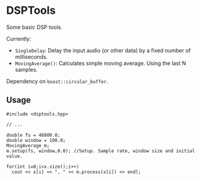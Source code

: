 # DSPTools
Some basic DSP tools.

Currently: 
- `SingleDelay`: Delay the input audio (or other data) by a fixed number of milliseconds.
- `MovingAverage()`: Calculates simple moving average. Using the last N samples.

Dependency on `boost::circular_buffer`.

## Usage
```
#include <dsptools.hpp>
 
// ...

double fs = 48000.0;
double window = 100.0;
MovingAverage m;
m.setup(fs, window,0.0); //Setup. Sample rate, window size and initial value.

for(int i=0;i<x.size();i++)
  cout << x[i] << ", " << m.process(x[i]) << endl;

```
